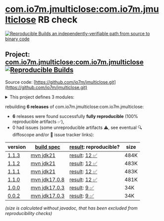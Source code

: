 [com.io7m.jmulticlose:com.io7m.jmulticlose](https://central.sonatype.com/artifact/com.io7m.jmulticlose/com.io7m.jmulticlose/versions) RB check
=======

[![Reproducible Builds](https://reproducible-builds.org/images/logos/rb.svg) an independently-verifiable path from source to binary code](https://reproducible-builds.org/)

## Project: [com.io7m.jmulticlose:com.io7m.jmulticlose](https://central.sonatype.com/artifact/com.io7m.jmulticlose/com.io7m.jmulticlose/versions) [![Reproducible Builds](https://img.shields.io/endpoint?url=https://raw.githubusercontent.com/jvm-repo-rebuild/reproducible-central/master/content/com/io7m/jmulticlose/badge.json)](https://github.com/jvm-repo-rebuild/reproducible-central/blob/master/content/com/io7m/jmulticlose/README.md)

Source code: [https://github.com/io7m/jmulticlose.git](https://github.com/io7m/jmulticlose.git)

<details><summary>This project defines 3 modules:</summary>

* [com.io7m.jmulticlose:com.io7m.jmulticlose](https://central.sonatype.com/artifact/com.io7m.jmulticlose/com.io7m.jmulticlose/overview)
* [com.io7m.jmulticlose:com.io7m.jmulticlose.core](https://central.sonatype.com/artifact/com.io7m.jmulticlose/com.io7m.jmulticlose.core/overview)
* [com.io7m.jmulticlose:com.io7m.jmulticlose.tests](https://central.sonatype.com/artifact/com.io7m.jmulticlose/com.io7m.jmulticlose.tests/overview)
</details>

rebuilding **6 releases** of com.io7m.jmulticlose:com.io7m.jmulticlose:
- **6** releases were found successfully **fully reproducible** (100% reproducible artifacts :white_check_mark:),
- 0 had issues (some unreproducible artifacts :warning:, see eventual :mag: diffoscope and/or :memo: issue tracker links):

| version | [build spec](/BUILDSPEC.md) | [result](https://reproducible-builds.org/docs/jvm/): reproducible? | size |
| -- | --------- | ------ | -- |
| [1.1.3](https://central.sonatype.com/artifact/com.io7m.jmulticlose/com.io7m.jmulticlose/1.1.3/pom) | [mvn jdk21](com.io7m.jmulticlose-1.1.3.buildspec) | [result](com.io7m.jmulticlose-1.1.3.buildinfo): [12 :white_check_mark: ](com.io7m.jmulticlose-1.1.3.buildcompare) | 484K |
| [1.1.2](https://central.sonatype.com/artifact/com.io7m.jmulticlose/com.io7m.jmulticlose/1.1.2/pom) | [mvn jdk21](com.io7m.jmulticlose-1.1.2.buildspec) | [result](com.io7m.jmulticlose-1.1.2.buildinfo): [12 :white_check_mark: ](com.io7m.jmulticlose-1.1.2.buildcompare) | 483K |
| [1.1.1](https://central.sonatype.com/artifact/com.io7m.jmulticlose/com.io7m.jmulticlose/1.1.1/pom) | [mvn jdk21](com.io7m.jmulticlose-1.1.1.buildspec) | [result](com.io7m.jmulticlose-1.1.1.buildinfo): [12 :white_check_mark: ](com.io7m.jmulticlose-1.1.1.buildcompare) | 483K |
| [1.1.0](https://central.sonatype.com/artifact/com.io7m.jmulticlose/com.io7m.jmulticlose/1.1.0/pom) | [mvn jdk17.0.8](com.io7m.jmulticlose-1.1.0.buildspec) | [result](com.io7m.jmulticlose-1.1.0.buildinfo): [12 :white_check_mark: ](com.io7m.jmulticlose-1.1.0.buildcompare) | 481K |
| [1.0.0](https://central.sonatype.com/artifact/com.io7m.jmulticlose/com.io7m.jmulticlose/1.0.0/pom) | [mvn jdk17.0.3](com.io7m.jmulticlose-1.0.0.buildspec) | [result](com.io7m.jmulticlose-1.0.0.buildinfo): [9 :white_check_mark: ](com.io7m.jmulticlose-1.0.0.buildcompare) | 34K |
| [0.0.2](https://central.sonatype.com/artifact/com.io7m.jmulticlose/com.io7m.jmulticlose/0.0.2/pom) | [mvn jdk17.0.3](com.io7m.jmulticlose-0.0.2.buildspec) | [result](com.io7m.jmulticlose-0.0.2.buildinfo): [9 :white_check_mark: ](com.io7m.jmulticlose-0.0.2.buildcompare) | 34K |

<i>(size is calculated without javadoc, that has been excluded from reproducibility checks)</i>
